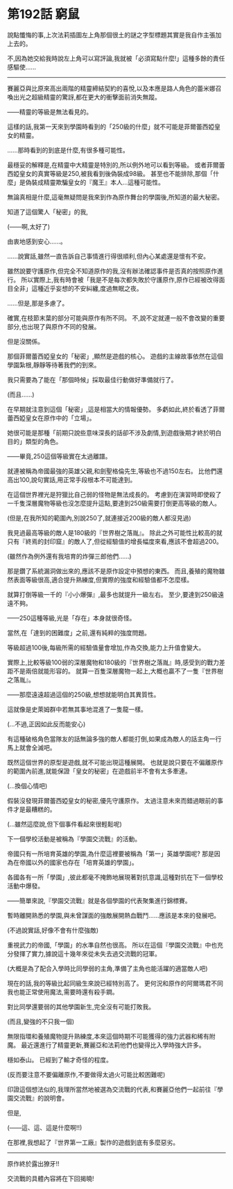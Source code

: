 # 第192話 窮鼠

說點懺悔的事,上次法莉插圖左上角那個很土的謎之字型標題其實是我自作主張加上去的。

不,因為她交給我時說左上角可以寫評論,我就被「必須寫點什麼!」這種多餘的責任感驅使......

---

賽麗亞與比原來高出兩階的精靈締結契約的喜悅,以及本應是路人角色的蕾米娜召喚出光之超級精靈的驚訝,都在更大的衝擊面前消失無蹤。

——精靈的等級是無法看見的。

這樣的話,我第一天來到學園時看到的「250級的什麼」就不可能是菲爾蕾西婭皇女的精靈。

......那時看到的到底是什麼,有很多種可能性。

最穩妥的解釋是,在精靈中大精靈是特別的,所以例外地可以看到等級。
或者菲爾蕾西婭皇女的真實等級是250,被我看到後偽裝成98級。
甚至也不能排除,那個「什麼」是偽裝成精靈欺騙皇女的『魔王』本人...這種可能性。

無論真相是什麼,這毫無疑問是我來到作為原作舞台的學園後,所知道的最大秘密。

知道了這個驚人「秘密」的我,

(——啊,太好了)

由衷地感到安心......。

......說實話,雖然一直告訴自己事情進行得很順利,但內心某處還是懷有不安。

雖然說要守護原作,但完全不知道原作的我,沒有辦法確認事件是否真的按照原作進行。
所以實際上,我有時會被「我是不是每次都失敗於守護原作,原作已經被改得面目全非」這種近乎妄想的不安糾纏,度過無眠之夜。

......但是,那是多慮了。

確實,在枝節末葉的部分可能與原作有所不同。
不,說不定就連一般不會改變的重要部分,也出現了與原作不同的發展。

但是沒關係。

那個菲爾蕾西婭皇女的「秘密」,顯然是遊戲的核心。
遊戲的主線故事依然在這個學園紮根,靜靜等待著我們的到來。

我只需要為了能在「那個時候」採取最佳行動做好準備就行了。

(而且......)

在早期就注意到這個「秘密」,這是相當大的情報優勢。
多虧如此,終於看透了菲爾蕾西婭皇女在原作中的「立場」。

她很可能是那種「前期只說些意味深長的話卻不涉及劇情,到遊戲後期才終於明白目的」類型的角色。

——畢竟,250這個等級實在太過離譜。

就連被稱為帝國最強的英雄父親,和劍聖格倫先生,等級也不過150左右。
比他們還高出100,說句實話,用正常手段根本不可能達到。

在這個世界裡光是狩獵比自己弱的怪物是無法成長的。
考慮到在演習時即使殺了一千隻深層魔物等級也沒怎麼提升這點,要達到250級需要打倒更高等級的敵人。

(但是,在我所知的範圍內,別說250了,就連接近200級的敵人都沒見過)

我見過最高等級的敵人是180級的『世界樹之落胤』。
除此之外可能性比較高的就只有『終焉的封印窟』的敵人了,但從經驗值的增長幅度來看,應該不會超過200。

(雖然作為例外還有我培育的炸彈三郎他們......)

那是鑽了系統漏洞做出來的,應該不是原作設定中預想的東西。
而且,養殖的魔物雖然表面等級很高,適合提升熟練度,但實際的強度和經驗值都不怎麼樣。

就算打倒等級一千的『小小爆彈』,最多也就提升一級左右。
至少,要達到250級遠遠不夠。

——250這種等級,光是「存在」本身就很奇怪。

當然,在「達到的困難度」之前,還有純粹的強度問題。

等級超過100後,每級所需的經驗值量會增加,作為交換,能力上升值會變大。

實際上,比較等級100弱的深層魔物和180級的『世界樹之落胤』時,感受到的戰力差距不是兩倍就能形容的。
就算一百隻深層魔物一起上,大概也贏不了一隻『世界樹之落胤』。

——那麼遠遠超過這個的250級,想想就能明白其異質性。

這就像是史萊姆群中若無其事地混進了一隻龍一樣。

(...不過,正因如此反而能安心)

有這種破格角色當隊友的話無論多強的敵人都能打倒,如果成為敵人的話主角一行馬上就會全滅吧。

既然這個世界的原型是遊戲,就不可能出現這種展開。
也就是說只要在不偏離原作的範圍內前進,就能保證「皇女的秘密」在遊戲前半不會有太多牽連。

(...換個心情吧)

假裝沒發現菲爾蕾西婭皇女的秘密,優先守護原作。
太過注意未來而錯過眼前的事件才是最糟糕的。

(...雖然這麼說,但下個事件看起來很輕鬆呢)

下一個學校活動是被稱為『學園交流戰』的活動。

帝國只有一所培育英雄的學園,為什麼這裡要被稱為「第一」英雄學園呢?
那是因為在帝國以外的國家也存在「培育英雄的學園」。

各國各有一所「學園」,彼此都毫不掩飾地展現著對抗意識,這種對抗在下一個學校活動中爆發。

——簡單來說,『學園交流戰』就是各個學園的代表聚集進行錦標賽。

暫時離開熟悉的學園,與未曾謀面的強敵展開熱血戰鬥......應該是本來的發展吧。

(不過說實話,好像不會有什麼強敵)

重視武力的帝國,「學園」的水準自然也很高。
所以在這個『學園交流戰』中也充分發揮了實力,據說這十幾年來從未失去過交流戰的冠軍。

(大概是為了配合入學時比同學弱的主角,準備了主角也能活躍的適當敵人吧)

現在的話,我的等級比起同級生來說已經特別高了。
更何況和原作的阿爾瑪君不同我也能正常使用魔法,需要時還有殺手鐧。

對比同學還要弱的其他學園新生,完全沒有可能打敗我。

(而且,變強的不只我一個)

無限指環和養殖魔物提升熟練度,本來這個時期不可能獲得的強力武器和稀有附魔。
最近還進行了精靈更新,賽麗亞和法莉他們也變得比入學時強大許多。

穩如泰山。
已經到了輸才奇怪的程度。

(反而要注意不要偏離原作,不要做得太過火可能比較困難呢)

印證這個想法似的,我理所當然地被選為交流戰的代表,和賽麗亞他們一起前往『學園交流戰』的說明會。

但是,

(——這、這、這是什麼啊!!)

在那裡,我想起了『世界第一工廠』製作的遊戲到底有多麼惡劣。

---

原作終於露出獠牙!!

交流戰的具體內容將在下回揭曉!
